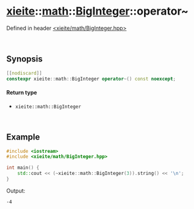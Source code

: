 # [xieite](../../xieite.md)\:\:[math](../../math.md)\:\:[BigInteger](../BigInteger.md)\:\:operator~
Defined in header [<xieite/math/BigInteger.hpp>](../../../include/xieite/math/BigInteger.hpp)

&nbsp;

## Synopsis
```cpp
[[nodiscard]]
constexpr xieite::math::BigInteger operator~() const noexcept;
```
#### Return type
- `xieite::math::BigInteger`

&nbsp;

## Example
```cpp
#include <iostream>
#include <xieite/math/BigInteger.hpp>

int main() {
    std::cout << (~xieite::math::BigInteger(3)).string() << '\n';
}
```
Output:
```
-4
```
